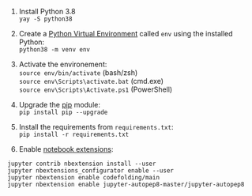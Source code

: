 

1. Install Python 3.8  
``` yay -S python38 ```

2. Create a [Python Virtual Environment](https://docs.python.org/3.8/library/venv.html) called `env` using the installed Python:  
``` python38 -m venv env ```

3. Activate the environement:  
``` source env/bin/activate ``` (bash/zsh)  
``` source env\Scripts\activate.bat ``` (cmd.exe)  
``` source env\Scripts\Activate.ps1 ``` (PowerShell)  

4. Upgrade the [pip](https://pip.pypa.io/en/stable/) module:  
``` pip install pip --upgrade ```

5. Install the requirements from `requirements.txt`:  
``` pip install -r requirements.txt ```

6. Enable [notebook extensions](https://tljh.jupyter.org/en/latest/howto/admin/enable-extensions.html):  
``` 
jupyter contrib nbextension install --user 
jupyter nbextensions_configurator enable --user
jupyter nbextension enable codefolding/main
jupyter nbextension enable jupyter-autopep8-master/jupyter-autopep8
```
